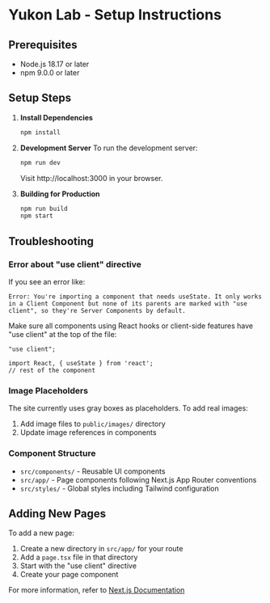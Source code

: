 # Yukon Lab - Setup Instructions

## Prerequisites
- Node.js 18.17 or later
- npm 9.0.0 or later

## Setup Steps

1. **Install Dependencies**
   ```bash
   npm install
   ```

2. **Development Server**
   To run the development server:
   ```bash
   npm run dev
   ```
   Visit http://localhost:3000 in your browser.

3. **Building for Production**
   ```bash
   npm run build
   npm start
   ```

## Troubleshooting

### Error about "use client" directive
If you see an error like:
```
Error: You're importing a component that needs useState. It only works in a Client Component but none of its parents are marked with "use client", so they're Server Components by default.
```

Make sure all components using React hooks or client-side features have "use client" at the top of the file:

```tsx
"use client";

import React, { useState } from 'react';
// rest of the component
```

### Image Placeholders
The site currently uses gray boxes as placeholders. To add real images:
1. Add image files to `public/images/` directory
2. Update image references in components

### Component Structure
- `src/components/` - Reusable UI components
- `src/app/` - Page components following Next.js App Router conventions
- `src/styles/` - Global styles including Tailwind configuration

## Adding New Pages
To add a new page:
1. Create a new directory in `src/app/` for your route
2. Add a `page.tsx` file in that directory
3. Start with the "use client" directive
4. Create your page component

For more information, refer to [Next.js Documentation](https://nextjs.org/docs) 